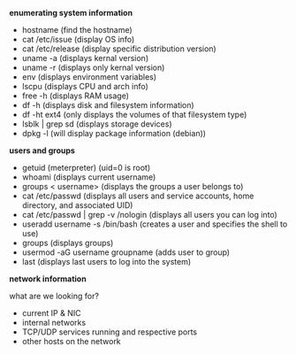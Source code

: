 **enumerating system information**

- hostname (find the hostname)
- cat /etc/issue (display OS info)
- cat /etc/release (display specific distribution version)
- uname -a (displays kernal version)
- uname -r (displays only kernal version)
- env (displays environment variables)
- lscpu (displays CPU and arch info)
- free -h (displays RAM usage)
- df -h (displays disk and filesystem information)
- df -ht ext4 (only displays the volumes of that filesystem type)
- lsblk | grep sd (displays storage devices)
- dpkg -l (will display package information (debian))

**users and groups**

- getuid (meterpreter) (uid=0 is root)
- whoami (displays current username)
- groups < username> (displays the groups a user belongs to)
- cat /etc/passwd (displays all users and service accounts, home directory, and associated UID)
- cat /etc/passwd | grep -v /nologin (displays all users you can log into)
- useradd username -s /bin/bash (creates a user and specifies the shell to use)
- groups (displays groups)
- usermod -aG username groupname (adds user to group)
- last (displays last users to log into the system)

**network information**

what are we looking for?

- current IP & NIC
- internal networks
- TCP/UDP services running and respective ports
- other hosts on the network
